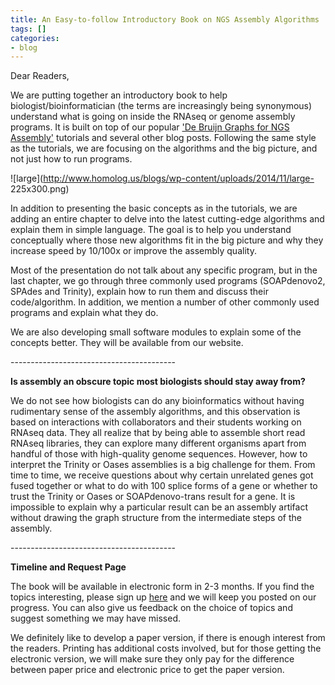 ```yaml
---
title: An Easy-to-follow Introductory Book on NGS Assembly Algorithms
tags: []
categories:
- blog
---
```

Dear Readers,
<!--more-->

We are putting together an introductory book to help
biologist/bioinformatician (the terms are increasingly being synonymous)
understand what is going on inside the RNAseq or genome assembly programs. It
is built on top of our popular ['De Bruijn Graphs for NGS
Assembly'](http://www.homolog.us/Tutorials/) tutorials and several other blog
posts. Following the same style as the tutorials, we are focusing on the
algorithms and the big picture, and not just how to run programs.

![large](http://www.homolog.us/blogs/wp-content/uploads/2014/11/large-
225x300.png)

In addition to presenting the basic concepts as in the tutorials, we are
adding an entire chapter to delve into the latest cutting-edge algorithms and
explain them in simple language. The goal is to help you understand
conceptually where those new algorithms fit in the big picture and why they
increase speed by 10/100x or improve the assembly quality.

Most of the presentation do not talk about any specific program, but in the
last chapter, we go through three commonly used programs (SOAPdenovo2, SPAdes
and Trinity), explain how to run them and discuss their code/algorithm. In
addition, we mention a number of other commonly used programs and explain what
they do.

We are also developing small software modules to explain some of the concepts
better. They will be available from our website.

\-----------------------------------------

**Is assembly an obscure topic most biologists should stay away from?**

We do not see how biologists can do any bioinformatics without having
rudimentary sense of the assembly algorithms, and this observation is based on
interactions with collaborators and their students working on RNAseq data.
They all realize that by being able to assemble short read RNAseq libraries,
they can explore many different organisms apart from handful of those with
high-quality genome sequences. However, how to interpret the Trinity or Oases
assemblies is a big challenge for them. From time to time, we receive
questions about why certain unrelated genes got fused together or what to do
with 100 splice forms of a gene or whether to trust the Trinity or Oases or
SOAPdenovo-trans result for a gene. It is impossible to explain why a
particular result can be an assembly artifact without drawing the graph
structure from the intermediate steps of the assembly.

\-----------------------------------------

**Timeline and Request Page**

The book will be available in electronic form in 2-3 months. If you find the
topics interesting, please sign up [here](https://leanpub.com/NGS-assembly)
and we will keep you posted on our progress. You can also give us feedback on
the choice of topics and suggest something we may have missed.

We definitely like to develop a paper version, if there is enough interest
from the readers. Printing has additional costs involved, but for those
getting the electronic version, we will make sure they only pay for the
difference between paper price and electronic price to get the paper version.

